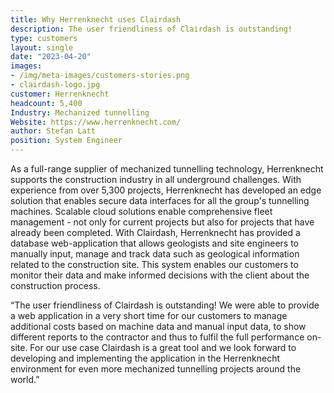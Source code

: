 ```yaml
---
title: Why Herrenknecht uses Clairdash
description: The user friendliness of Clairdash is outstanding! 
type: customers
layout: single
date: "2023-04-20"
images:
- /img/meta-images/customers-stories.png
- clairdash-logo.jpg
customer: Herrenknecht
headcount: 5,400
Industry: Mechanized tunnelling
Website: https://www.herrenknecht.com/
author: Stefan Latt
position: System Engineer
---
```


As a full-range supplier of mechanized tunnelling technology, Herrenknecht supports the construction industry in all underground challenges. With experience from over 5,300 projects, Herrenknecht has developed an edge solution that enables secure data interfaces for all the group's tunnelling machines. Scalable cloud solutions enable comprehensive fleet management - not only for current projects but also for projects that have already been completed. With Clairdash, Herrenknecht has provided a database web-application that allows geologists and site engineers to manually input, manage and track data such as geological information related to the construction site. This system enables our customers to monitor their data and make informed decisions with the client about the construction process. 

“The user friendliness of Clairdash is outstanding! We were able to provide a web application in a very short time for our customers to manage additional costs based on machine data and manual input data, to show different reports to the contractor and thus to fulfil the full performance on-site. For our use case Clairdash is a great tool and we look forward to developing and implementing the application in the Herrenknecht environment for even more mechanized tunnelling projects around the world.”